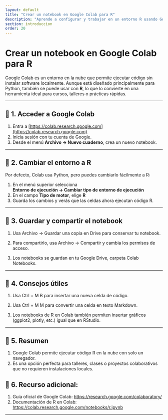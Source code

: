```yaml
---
layout: default
title: "Crear un notebook en Google Colab para R"
description: "Aprende a configurar y trabajar en un entorno R usando Google Colab sin necesidad de instalar nada en tu computador."
section: introduccion
order: 20
---
```


# Crear un notebook en Google Colab para R

Google Colab es un entorno en la nube que permite ejecutar código sin instalar software localmente. Aunque está diseñado principalmente para Python, también se puede usar con **R**, lo que lo convierte en una herramienta ideal para cursos, talleres o prácticas rápidas.

---

## 🔹 1. Acceder a Google Colab
1. Entra a [https://colab.research.google.com](https://colab.research.google.com)
2. Inicia sesión con tu cuenta de Google.
3. Desde el menú **Archivo → Nuevo cuaderno**, crea un nuevo notebook.

---

## 🔹 2. Cambiar el entorno a R
Por defecto, Colab usa Python, pero puedes cambiarlo fácilmente a R:

1. En el menú superior selecciona  
   **Entorno de ejecución → Cambiar tipo de entorno de ejecución**  
2. En el campo **Tipo de motor**, elige **R**  
3. Guarda los cambios y verás que las celdas ahora ejecutan código R.

---
## 🔹 3. Guardar y compartir el notebook

1. Usa Archivo → Guardar una copia en Drive para conservar tu notebook.

2. Para compartirlo, usa Archivo → Compartir y cambia los permisos de acceso.

3. Los notebooks se guardan en tu Google Drive, carpeta Colab Notebooks.

---
## 🔹 4. Consejos útiles

1. Usa Ctrl + M B para insertar una nueva celda de código.

2. Usa Ctrl + M M para convertir una celda en texto Markdown.

3. Los notebooks de R en Colab también permiten insertar gráficos (ggplot2, plotly, etc.) igual que en RStudio.

---

## 🔹 5. Resumen

1. Google Colab permite ejecutar código R en la nube con solo un navegador.
2. Es una opción perfecta para talleres, clases o proyectos colaborativos que no requieren instalaciones locales.

## 🔹 6. Recurso adicional:

1. Guía oficial de Google Colab: https://research.google.com/colaboratory/
2. Documentación de R en Colab: https://colab.research.google.com/notebooks/r.ipynb
---